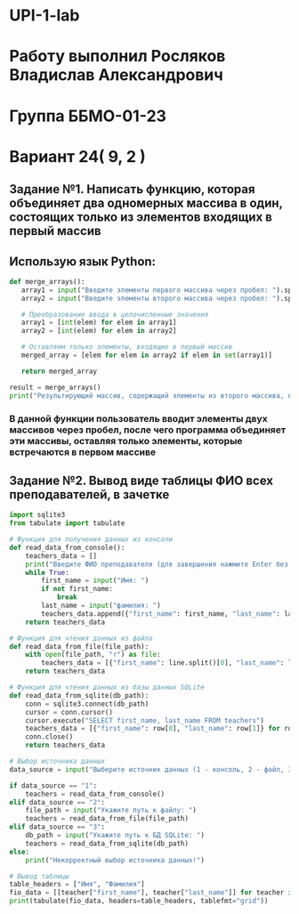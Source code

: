 # UPI-1-lab
# Работу выполнил Росляков Владислав Александрович 
# Группа ББМО-01-23
# Вариант 24( 9, 2 ) 

##	Задание №1. Написать функцию, которая объединяет два одномерных массива в один, состоящих только из элементов входящих в первый массив
## Использую язык Python: 
 ```python
def merge_arrays():
    array1 = input("Введите элементы первого массива через пробел: ").split()
    array2 = input("Введите элементы второго массива через пробел: ").split()

    # Преобразование ввода в целочисленные значения
    array1 = [int(elem) for elem in array1]
    array2 = [int(elem) for elem in array2]

    # Оставляем только элементы, входящие в первый массив
    merged_array = [elem for elem in array2 if elem in set(array1)]

    return merged_array

result = merge_arrays()
print("Результирующий массив, содержащий элементы из второго массива, входящие в первый:", result)
```
### В данной функции пользователь вводит элементы двух массивов через пробел, после чего программа объединяет эти массивы, оставляя только элементы, которые встречаются в первом массиве

## Задание №2.	Вывод виде таблицы ФИО всех преподавателей, в зачетке
```python
import sqlite3
from tabulate import tabulate

# Функция для получения данных из консоли
def read_data_from_console():
    teachers_data = []
    print("Введите ФИО преподавателя (для завершения нажмите Enter без ввода данных):")
    while True:
        first_name = input("Имя: ")
        if not first_name:
            break
        last_name = input("фамилия: ")
        teachers_data.append({"first_name": first_name, "last_name": last_name})
    return teachers_data

# Функция для чтения данных из файла
def read_data_from_file(file_path):
    with open(file_path, "r") as file:
        teachers_data = [{"first_name": line.split()[0], "last_name": line.split()[1]} for line in file.readlines()]
    return teachers_data

# Функция для чтения данных из базы данных SQLite
def read_data_from_sqlite(db_path):
    conn = sqlite3.connect(db_path)
    cursor = conn.cursor()
    cursor.execute("SELECT first_name, last_name FROM teachers")
    teachers_data = [{"first_name": row[0], "last_name": row[1]} for row in cursor.fetchall()]
    conn.close()
    return teachers_data

# Выбор источника данных
data_source = input("Выберите источник данных (1 - консоль, 2 - файл, 3 - БД SQLite): ")

if data_source == "1":
    teachers = read_data_from_console()
elif data_source == "2":
    file_path = input("Укажите путь к файлу: ")
    teachers = read_data_from_file(file_path)
elif data_source == "3":
    db_path = input("Укажите путь к БД SQLite: ")
    teachers = read_data_from_sqlite(db_path)
else:
    print("Некорректный выбор источника данных!")

# Вывод таблицы
table_headers = ["Имя", "Фамилия"]
fio_data = [[teacher["first_name"], teacher["last_name"]] for teacher in teachers]
print(tabulate(fio_data, headers=table_headers, tablefmt="grid"))
```

